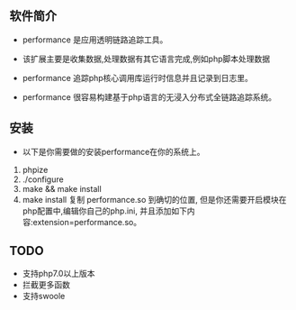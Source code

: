 ## 软件简介
- performance 是应用透明链路追踪工具。

- 该扩展主要是收集数据,处理数据有其它语言完成,例如php脚本处理数据

- performance 追踪php核心调用库运行时信息并且记录到日志里。

- performance 很容易构建基于php语言的无浸入分布式全链路追踪系统。

## 安装
- 以下是你需要做的安装performance在你的系统上。

1. phpize
2. ./configure
3. make && make install
4. make install 复制 performance.so 到确切的位置, 但是你还需要开启模块在php配置中,编辑你自己的php.ini, 并且添加如下内容:extension=performance.so。


## TODO
- 支持php7.0以上版本
- 拦截更多函数
- 支持swoole